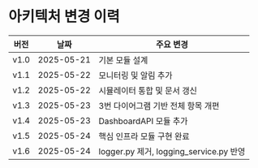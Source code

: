 # 아키텍처 변경 이력

| 버전 | 날짜 | 주요 변경 |
| --- | --- | --- |
| v1.0 | 2025-05-21 | 기본 모듈 설계 |
| v1.1 | 2025-05-22 | 모니터링 및 알림 추가 |
| v1.2 | 2025-05-22 | 시뮬레이터 통합 및 문서 갱신 |
| v1.3 | 2025-05-23 | 3번 다이어그램 기반 전체 항목 개편 |
| v1.4 | 2025-05-23 | DashboardAPI 모듈 추가 |
| v1.5 | 2025-05-24 | 핵심 인프라 모듈 구현 완료 |
| v1.6 | 2025-05-24 | logger.py 제거, logging_service.py 반영 |
